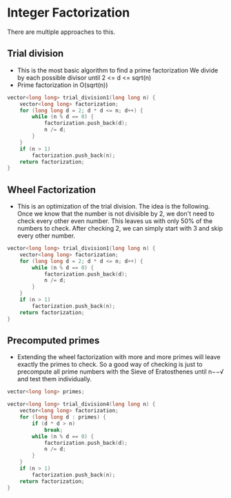 # __Integer Factorization__

There are multiple approaches to this.

## __Trial division__
* This is the most basic algorithm to find a prime factorization
We divide by each possible divisor until 2 <= d <= sqrt(n)
* Prime factorization in O(sqrt(n))

```c++
vector<long long> trial_division1(long long n) {
    vector<long long> factorization;
    for (long long d = 2; d * d <= n; d++) {
        while (n % d == 0) {
            factorization.push_back(d);
            n /= d;
        }
    }
    if (n > 1)
        factorization.push_back(n);
    return factorization;
}
```
## __Wheel Factorization__

* This is an optimization of the trial division. The idea is the following. Once we know that the number is not divisible by 2, we don't need to check every other even number. This leaves us with only 50% of the numbers to check. After checking 2, we can simply start with 3 and skip every other number.

```c++
vector<long long> trial_division1(long long n) {
    vector<long long> factorization;
    for (long long d = 2; d * d <= n; d++) {
        while (n % d == 0) {
            factorization.push_back(d);
            n /= d;
        }
    }
    if (n > 1)
        factorization.push_back(n);
    return factorization;
}
```

## __Precomputed primes__

* Extending the wheel factorization with more and more primes will leave exactly the primes to check. So a good way of checking is just to precompute all prime numbers with the Sieve of Eratosthenes until n−−√ and test them individually.

```c++
vector<long long> primes;

vector<long long> trial_division4(long long n) {
    vector<long long> factorization;
    for (long long d : primes) {
        if (d * d > n)
            break;
        while (n % d == 0) {
            factorization.push_back(d);
            n /= d;
        }
    }
    if (n > 1)
        factorization.push_back(n);
    return factorization;
}
```
